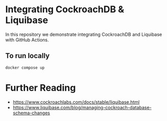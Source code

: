 # Integrating CockroachDB & Liquibase
In this repository we demonstrate integrating CockroachDB and Liquibase with GitHub Actions.

## To run locally
`docker compose up`

# Further Reading
- https://www.cockroachlabs.com/docs/stable/liquibase.html
- https://www.liquibase.com/blog/managing-cockroach-database-schema-changes
